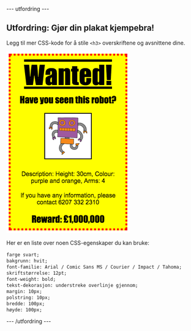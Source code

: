 \--- utfordring \---

## Utfordring: Gjør din plakat kjempebra!

Legg til mer CSS-kode for å stile `<h3>` overskriftene og avsnittene dine.

![skjermbilde](images/wanted-final.png)

Her er en liste over noen CSS-egenskaper du kan bruke:

    farge svart;
    bakgrunn: hvit;
    font-familie: Arial / Comic Sans MS / Courier / Impact / Tahoma;
    skriftstørrelse: 12pt;
    font-weight: bold;
    tekst-dekorasjon: understreke overlinje gjennom;
    margin: 10px;
    polstring: 10px;
    bredde: 100px;
    høyde: 100px;
    

\--- /utfordring \---